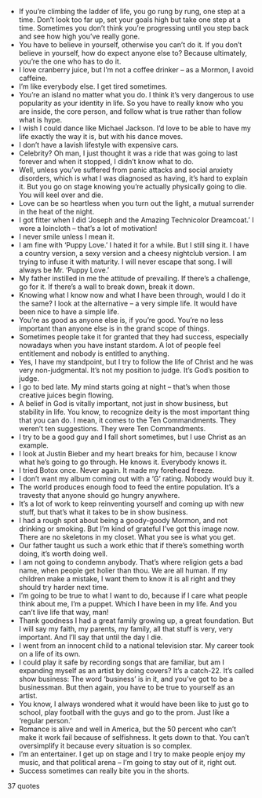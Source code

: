 - If you’re climbing the ladder of life, you go rung by rung, one step at a time. Don’t look too far up, set your goals high but take one step at a time. Sometimes you don’t think you’re progressing until you step back and see how high you’ve really gone.
 - You have to believe in yourself, otherwise you can’t do it. If you don’t believe in yourself, how do expect anyone else to? Because ultimately, you’re the one who has to do it.
 - I love cranberry juice, but I’m not a coffee drinker – as a Mormon, I avoid caffeine.
 - I’m like everybody else. I get tired sometimes.
 - You’re an island no matter what you do. I think it’s very dangerous to use popularity as your identity in life. So you have to really know who you are inside, the core person, and follow what is true rather than follow what is hype.
 - I wish I could dance like Michael Jackson. I’d love to be able to have my life exactly the way it is, but with his dance moves.
 - I don’t have a lavish lifestyle with expensive cars.
 - Celebrity? Oh man, I just thought it was a ride that was going to last forever and when it stopped, I didn’t know what to do.
 - Well, unless you’ve suffered from panic attacks and social anxiety disorders, which is what I was diagnosed as having, it’s hard to explain it. But you go on stage knowing you’re actually physically going to die. You will keel over and die.
 - Love can be so heartless when you turn out the light, a mutual surrender in the heat of the night.
 - I got fitter when I did ‘Joseph and the Amazing Technicolor Dreamcoat.’ I wore a loincloth – that’s a lot of motivation!
 - I never smile unless I mean it.
 - I am fine with ‘Puppy Love.’ I hated it for a while. But I still sing it. I have a country version, a sexy version and a cheesy nightclub version. I am trying to infuse it with maturity. I will never escape that song. I will always be Mr. ‘Puppy Love.’
 - My father instilled in me the attitude of prevailing. If there’s a challenge, go for it. If there’s a wall to break down, break it down.
 - Knowing what I know now and what I have been through, would I do it the same? I look at the alternative – a very simple life. It would have been nice to have a simple life.
 - You’re as good as anyone else is, if you’re good. You’re no less important than anyone else is in the grand scope of things.
 - Sometimes people take it for granted that they had success, especially nowadays when you have instant stardom. A lot of people feel entitlement and nobody is entitled to anything.
 - Yes, I have my standpoint, but I try to follow the life of Christ and he was very non-judgmental. It’s not my position to judge. It’s God’s position to judge.
 - I go to bed late. My mind starts going at night – that’s when those creative juices begin flowing.
 - A belief in God is vitally important, not just in show business, but stability in life. You know, to recognize deity is the most important thing that you can do. I mean, it comes to the Ten Commandments. They weren’t ten suggestions. They were Ten Commandments.
 - I try to be a good guy and I fall short sometimes, but I use Christ as an example.
 - I look at Justin Bieber and my heart breaks for him, because I know what he’s going to go through. He knows it. Everybody knows it.
 - I tried Botox once. Never again. It made my forehead freeze.
 - I don’t want my album coming out with a ‘G’ rating. Nobody would buy it.
 - The world produces enough food to feed the entire population. It’s a travesty that anyone should go hungry anywhere.
 - It’s a lot of work to keep reinventing yourself and coming up with new stuff, but that’s what it takes to be in show business.
 - I had a rough spot about being a goody-goody Mormon, and not drinking or smoking. But I’m kind of grateful I’ve got this image now. There are no skeletons in my closet. What you see is what you get.
 - Our father taught us such a work ethic that if there’s something worth doing, it’s worth doing well.
 - I am not going to condemn anybody. That’s where religion gets a bad name, when people get holier than thou. We are all human. If my children make a mistake, I want them to know it is all right and they should try harder next time.
 - I’m going to be true to what I want to do, because if I care what people think about me, I’m a puppet. Which I have been in my life. And you can’t live life that way, man!
 - Thank goodness I had a great family growing up, a great foundation. But I will say my faith, my parents, my family, all that stuff is very, very important. And I’ll say that until the day I die.
 - I went from an innocent child to a national television star. My career took on a life of its own.
 - I could play it safe by recording songs that are familiar, but am I expanding myself as an artist by doing covers? It’s a catch-22. It’s called show business: The word ‘business’ is in it, and you’ve got to be a businessman. But then again, you have to be true to yourself as an artist.
 - You know, I always wondered what it would have been like to just go to school, play football with the guys and go to the prom. Just like a ‘regular person.’
 - Romance is alive and well in America, but the 50 percent who can’t make it work fail because of selfishness. It gets down to that. You can’t oversimplify it because every situation is so complex.
 - I’m an entertainer. I get up on stage and I try to make people enjoy my music, and that political arena – I’m going to stay out of it, right out.
 - Success sometimes can really bite you in the shorts.

37 quotes